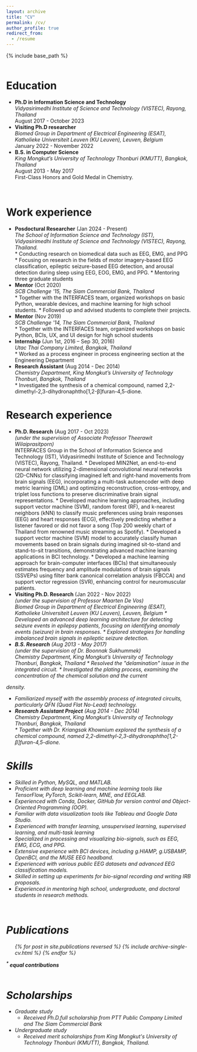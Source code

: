 ```yaml
---
layout: archive
title: "CV"
permalink: /cv/
author_profile: true
redirect_from:
  - /resume
---
```

{% include base_path %}

<style type="text/css">
 p { margin:0 } 
</style>

<br>

Education
=========

* **Ph.D in Information Science and Technology**
  <p><i>Vidyasirimedhi Institute of Science and Technology (VISTEC), Rayong, Thailand</i></p>
  <p>August 2017 - October 2023</p>

* **Visiting Ph.D researcher**
  <p><i>Biomed Group in Department of Electrical Engineering (ESAT), Katholieke Universiteit Leuven (KU Leuven), Leuven, Belgium</i></p>
  <p>January 2022 - November 2022</p>

* **B.S. in Computer Science**
  <p><i>King Mongkut’s University of Technology Thonburi (KMUTT), Bangkok, Thailand</i></p>
  <p>August 2013 - May 2017</p>
  <p>First-Class Honors and Gold Medal in Chemistry.</p>

<br>

Work experience
===============

* **Posdoctural Researcher** (Jan 2024 - Present)
  <p><i>The School of Information Science and Technology (IST), Vidyasirimedhi Institute of Science and Technology (VISTEC), Rayong, Thailand.</i></p>
  * Conducting research on biomedical data such as EEG, EMG, and PPG
  * Focusing on research in the fields of motor imagery-based EEG classification, epileptic seizure-based EEG detection, and arousal detection during sleep using EEG, EOG, EMG, and PPG.  
  * Mentoring three graduate students  
* **Mentor** (Oct 2020)
  <p><i>SCB Challenge '15, The Siam Commercial Bank, Thailand</i></p>
  * Together with the INTERFACES team, organized workshops on basic Python, wearable devices, and machine learning for high school students.
  * Followed up and advised students to complete their projects.
* **Mentor** (Nov 2019)
  <p><i>SCB Challenge '14, The Siam Commercial Bank, Thailand</i></p>
  * Together with the INTERFACES team, organized workshops on basic Python, BCIs, UX, and UI design for high school students
* **Internship** (Jun 1st, 2016 – Sep 30, 2016)
  <p><i>Utac Thai Company Limited, Bangkok, Thailand</i></p>
  * Worked as a process engineer in process engineering section at the Engineering Department
* **Research Assistant** (Aug 2014 - Dec 2014)
  <p><i>Chemistry Department, King Mongkut’s University of Technology Thonburi, Bangkok, Thailand</i></p>
  * Investigated the synthesis of a chemical compound, named 2,2-dimethyl-2,3-dihydronaphtho[1,2-β]furan-4,5-dione.

Research experience
===============
* **Ph.D. Research** (Aug 2017 - Oct 2023)
  <p><i>(under the supervision of Associate Professor Theerawit Wilaiprasitporn)</i></p>
  INTERFACES Group in the School of Information Science and Technology (IST), Vidyasirimedhi Institute of Science and Technology (VISTEC), Rayong, Thailand.
  * Developed MIN2Net, an end-to-end neural network utilizing 2-dimensional convolutional neural networks (2D-CNNs) for classifying imagined left and right-hand movements from brain signals (EEG), incorporating a multi-task autoencoder with deep metric learning (DML) and optimizing reconstruction, cross-entropy, and triplet loss functions to preserve discriminative brain signal representations.
  * Developed machine learning approaches, including support vector machine (SVM), random forest (RF), and k-nearest neighbors (kNN) to classify music preferences using brain responses (EEG) and heart responses (ECG), effectively predicting whether a listener favored or did not favor a song (Top 200 weekly chart of Thailand from renowned music streaming as Spotify).
  * Developed a support vector machine (SVM) model to accurately classify human movements based on brain signals during imagined sit-to-stand and stand-to-sit transitions, demonstrating advanced machine learning applications in BCI technology.
  * Developed a machine learning approach for brain-computer interfaces (BCIs) that simultaneously estimates frequency and amplitude modulations of brain signals (SSVEPs) using filter bank canonical correlation analysis (FBCCA) and support vector regression (SVR), enhancing control for neuromuscular patients.
* **Visiting Ph.D. Research** (Jan 2022 - Nov 2022)
  <p><i>(under the supervision of Professor Maarten De Vos)<p><i>
  Biomed Group in Department of Electrical Engineering (ESAT), Katholieke Universiteit Leuven (KU Leuven), Leuven, Belgium
  * Developed an advanced deep learning architecture for detecting seizure events in epilepsy patients, focusing on identifying anomaly events (seizure) in brain responses.
  * Explored strategies for handling imbalanced brain signals in epileptic seizure detection.
* **B.S. Research** (Aug 2013 - May 2017)
  <p><i>(under the supervision of Dr. Boonnak Sukhummek)</i></p>
  Chemistry Department, King Mongkut’s University of Technology Thonburi, Bangkok, Thailand
  * Resolved the "delamination" issue in the integrated circuit.
  * Investigated the plating process, examining the concentration of the chemical solution and the current
density.
  * Familiarized myself with the assembly process of integrated circuits, particularly QFN (Quad Flat
No-Lead) technology.
* **Research Assistant Project** (Aug 2014 - Dec 2014)
  <p><i>Chemistry Department, King Mongkut’s University of Technology Thonburi, Bangkok, Thailand</i></p>
  * Together with Dr. Kriangsak Khownium explored the synthesis of a chemical compound, named 2,2-dimethyl-2,3-dihydronaphtho[1,2-β]furan-4,5-dione.

Skills
======

* Skilled in Python, MySQL, and MATLAB.
* Proficient with deep learning and machine learning tools like TensorFlow, PyTorch, Scikit-learn, MNE, and EEGLAB.
* Experienced with Conda, Docker, GitHub for version control and Object-Oriented Programming (OOP).
* Familiar with data visualization tools like Tableau and Google Data Studio.
* Experienced with transfer learning, unsupervised learning, supervised learning, and multi-task learning
* Specialized in processing and visualizing bio-signals, such as EEG, EMG, ECG, and PPG.
* Extensive experience with BCI devices, including g.HIAMP, g.USBAMP, OpenBCI, and the MUSE EEG headband.
* Experienced with various public EEG datasets and advanced EEG classification models.
* Skilled in setting up experiments for bio-signal recording and writing IRB proposals.
* Experienced in mentoring high school, undergraduate, and doctoral students in research methods.

<br>

Publications
============

<ul>{% for post in site.publications reversed %}
    {% include archive-single-cv.html %}
  {% endfor %}</ul>

<p><b><sup>*</sup> equal contributions</b></p>

<br>

Scholarships
============

* Graduate study
  - Received Ph.D.full scholarship from PTT Public Company Limited and The Siam Commercial Bank
* Undergraduate study
  - Received merit scholarships from King Mongkut's University of Technology Thonburi (KMUTT), Bangkok, Thailand.


<!-- Talks
======
  <ul>{% for post in site.talks reversed %}
    {% include archive-single-talk-cv.html  %}
  {% endfor %}</ul> -->

<!-- Teaching
======
  <ul>{% for post in site.teaching reversed %}
    {% include archive-single-cv.html %}
  {% endfor %}</ul> -->

<!-- Service and leadership
======================

* Currently signed in to 43 different slack teams -->
